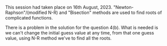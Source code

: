 This session had taken place on 16th August, 2023. "Newton-Raphson"/(modified N-R) and "Bisection" methods are used to find roots of complicated functions. <br/>

There is a problem in the solution for the question 4(b). What is needed is we can't change the initial guess value at any time, from that one guess value, using N-R method we've to find all the roots.
